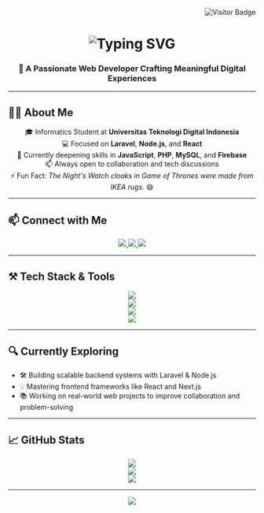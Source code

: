 <!-- Visitor Counter -->
<p align="right">
  <img src="https://visitor-badge.laobi.icu/badge?page_id=wildanwigenta.wildanwigenta" alt="Visitor Badge" />
</p>

<!-- Typing SVG Header -->
<h1 align="center">
  <img src="https://readme-typing-svg.herokuapp.com?font=Righteous&size=35&center=true&vCenter=true&width=600&height=70&duration=4000&lines=Hi+There,+I'm+Wildan!+👋;Web+Developer+from+Indonesia;Passionate+Lifelong+Learner" alt="Typing SVG" />
</h1>

<h3 align="center">🚀 A Passionate Web Developer Crafting Meaningful Digital Experiences</h3>

---

## 🙋‍♂️ About Me

<div align="center">

🎓 Informatics Student at **Universitas Teknologi Digital Indonesia**  
💻 Focused on **Laravel**, **Node.js**, and **React**  
🌱 Currently deepening skills in **JavaScript**, **PHP**, **MySQL**, and **Firebase**  
📫 Always open to collaboration and tech discussions  
⚡ Fun Fact: *The Night's Watch cloaks in Game of Thrones were made from IKEA rugs.* 😄  

</div>

---

## 📫 Connect with Me

<div align="center">
  <a href="mailto:wildanwigenta52@gmail.com">
    <img src="https://img.shields.io/badge/Gmail-EA4335?style=for-the-badge&logo=gmail&logoColor=white" />
  </a>
  <a href="https://linkedin.com/in/wildan-wigenta-28a853274/" target="_blank">
    <img src="https://img.shields.io/badge/LinkedIn-0077B5?style=for-the-badge&logo=linkedin&logoColor=white" />
  </a>
  <a href="#" target="_blank">
    <img src="https://img.shields.io/badge/Portfolio-FF5722?style=for-the-badge&logo=aboutdotme&logoColor=white" />
  </a>
</div>

---

## ⚒️ Tech Stack & Tools

<div align="center">
  <img src="https://skillicons.dev/icons?i=html,css,js,ts,php,python,c,java" /><br>
  <img src="https://skillicons.dev/icons?i=mysql,mongodb,firebase,laravel,nodejs,express" /><br>
  <img src="https://skillicons.dev/icons?i=react,nextjs,tailwind,bootstrap" /><br>
  <img src="https://skillicons.dev/icons?i=git,github,vscode,figma" />
</div>

---

## 🔍 Currently Exploring

- 🛠 Building scalable backend systems with Laravel & Node.js  
- 💡 Mastering frontend frameworks like React and Next.js  
- 📚 Working on real-world web projects to improve collaboration and problem-solving  

---

## 📈 GitHub Stats

<div align="center">
  <img src="https://github-readme-stats.vercel.app/api?username=wildanwigenta&show_icons=true&theme=radical&hide_title=true&count_private=true" /><br>
  <img src="https://github-readme-streak-stats.herokuapp.com/?user=wildanwigenta&theme=radical" /><br>
  <img src="https://github-readme-stats.vercel.app/api/top-langs/?username=wildanwigenta&layout=compact&theme=radical" />
</div>

---

<p align="center">
  <img src="https://capsule-render.vercel.app/api?type=waving&color=0:00C9FF,100:92FE9D&height=120&section=footer" />
</p>
